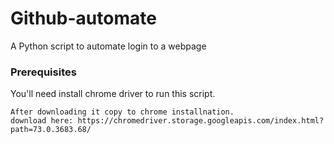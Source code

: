 # Github-automate

A Python script to automate login to a webpage

### Prerequisites

You'll need install chrome driver to run this script.
```
After downloading it copy to chrome installnation.
download here: https://chromedriver.storage.googleapis.com/index.html?path=73.0.3683.68/ 
```
